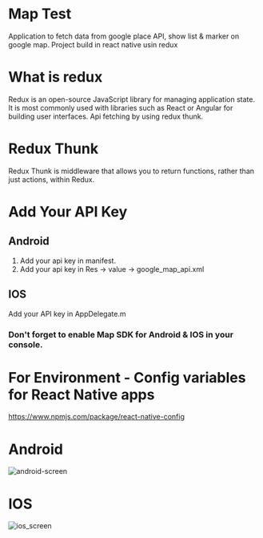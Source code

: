 # Map Test

Application to fetch data from google place API, show list & marker on google map.
Project build in react native usin redux


# What is redux

Redux is an open-source JavaScript library for managing application state. It is most commonly used with libraries such as React or Angular for building user interfaces. 
Api fetching by using redux thunk.


# Redux Thunk

Redux Thunk is middleware that allows you to return functions, rather than just actions, within Redux.

# Add Your API Key
## Android 

1) Add your api key in manifest.
2) Add your api key in Res -> value -> google_map_api.xml

## IOS

Add your API key in AppDelegate.m

### Don't forget to enable Map SDK for Android & IOS in your console.


# For Environment - Config variables for React Native apps

https://www.npmjs.com/package/react-native-config


# Android



![android-screen](https://user-images.githubusercontent.com/32450488/110284337-aa95c300-8007-11eb-9ecc-78d0a264709c.gif)



# IOS

![ios_screen](https://user-images.githubusercontent.com/32450488/110284403-c6996480-8007-11eb-891c-0c1a48b72520.gif)


